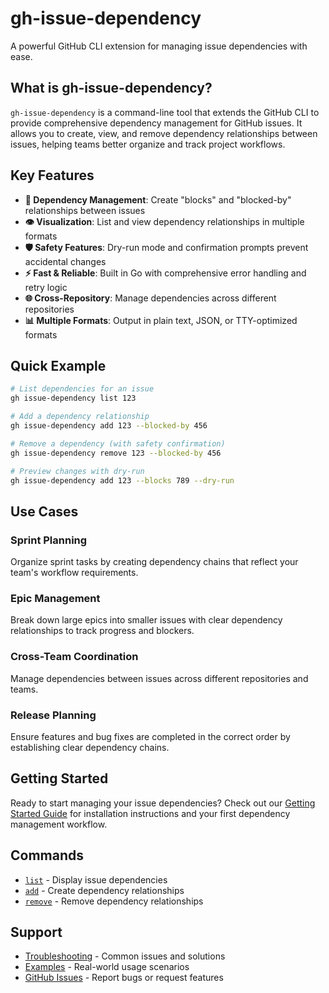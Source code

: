 # gh-issue-dependency

A powerful GitHub CLI extension for managing issue dependencies with ease.

## What is gh-issue-dependency?

`gh-issue-dependency` is a command-line tool that extends the GitHub CLI to provide comprehensive dependency management for GitHub issues. It allows you to create, view, and remove dependency relationships between issues, helping teams better organize and track project workflows.

## Key Features

- **🔗 Dependency Management**: Create "blocks" and "blocked-by" relationships between issues
- **👁️ Visualization**: List and view dependency relationships in multiple formats
- **🛡️ Safety Features**: Dry-run mode and confirmation prompts prevent accidental changes
- **⚡ Fast & Reliable**: Built in Go with comprehensive error handling and retry logic
- **🌐 Cross-Repository**: Manage dependencies across different repositories
- **📊 Multiple Formats**: Output in plain text, JSON, or TTY-optimized formats

## Quick Example

```bash
# List dependencies for an issue
gh issue-dependency list 123

# Add a dependency relationship
gh issue-dependency add 123 --blocked-by 456

# Remove a dependency (with safety confirmation)
gh issue-dependency remove 123 --blocked-by 456

# Preview changes with dry-run
gh issue-dependency add 123 --blocks 789 --dry-run
```

## Use Cases

### Sprint Planning
Organize sprint tasks by creating dependency chains that reflect your team's workflow requirements.

### Epic Management  
Break down large epics into smaller issues with clear dependency relationships to track progress and blockers.

### Cross-Team Coordination
Manage dependencies between issues across different repositories and teams.

### Release Planning
Ensure features and bug fixes are completed in the correct order by establishing clear dependency chains.

## Getting Started

Ready to start managing your issue dependencies? Check out our [Getting Started Guide](getting-started/) for installation instructions and your first dependency management workflow.

## Commands

- [`list`](commands/list.md) - Display issue dependencies
- [`add`](commands/add.md) - Create dependency relationships  
- [`remove`](commands/remove.md) - Remove dependency relationships

## Support

- [Troubleshooting](troubleshooting/) - Common issues and solutions
- [Examples](examples/) - Real-world usage scenarios
- [GitHub Issues](https://github.com/torynet/gh-issue-dependency/issues) - Report bugs or request features